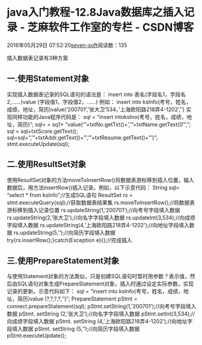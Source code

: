 
# java入门教程-12.8Java数据库之插入记录 -  芝麻软件工作室的专栏 - CSDN博客


2016年05月29日 07:52:20[seven-soft](https://me.csdn.net/softn)阅读数：135


插入数据表记录有3种方案
## 一.使用Statement对象
实现插入数据表记录的SQL语句的语法是：
insert into 表名(字段名1，字段名2,……)value (字段值1，字段值2，……)
例如：
insert into ksInfo(考号，姓名，成绩，地址，简历)value(‘200701’,’张大卫’534，’上海欧阳路218弄4-1202’,’’)
实现同样功能的Java程序代码是：
sql = “insert intoksIno(考号，姓名，成绩，地址，简历)”;
sql= = sq1+ “value(‘”+txtNo.getTxt()+’,’”+txtName.getText(0”’,”;
sql = sql+txtScore.getText();
sql=sql+”,’”+txtAddr.getText()+”’,’”+txtResume.getText()+”’)”;
stmt.executeUpdate(sql);
## 二.使用ResultSet对象
使用ResultSet对象的方法moveToInsertRow()将数据表游标移到插入位置，输入数据后，用方法insertRow()插入记录。例如，以下示意代码：
String sql= “select * from ksInfo”;//生成SQL语句
ResultSet rs = stmt.executeQuery(sql);//获取数据表结果集
rs.moveToInsertRow();//将数据表游标移到插入记录位置
rs.updateString(1,’200701’);//向考号字段填入数据
rs.updateString(2,’张大卫’);//向名字字段填入数据
rs.updateInt(3,534);//向成绩字段填入数据
rs.updateString(4,’上海欧阳路218弄4-1202’);//向地址字段填入数据
rs.updateString(5,’’);//向简历字段填入数据
try{rs.insertRow();}catch(Exception e){};//完成插入
## 三.使用PrepareStatement对象
与使用Statement对象的方法类似，只是创建SQL语句时暂时用参数？表示值，然后由SQL语句对象生成PrepareStatement对象，插入时通过设定实际参数，实现记录的更新。示意代码如下：
sql = “insert into ksInfo(考号，姓名，成绩，地址，简历)value (?,?,?,?,’’)”;
PrepareStatement pStmt = connect.prepareStatement(sql);
pStmt.setString(1,’200701’);//向考号字段填入数据
pStmt. setString (2,’张大卫’);//向名字字段填入数据
pStmt.setInt(3,534);//向成绩字段填入数据
pStmt. setString (4,’上海欧阳路218弄4-1202’);//向地址字段填入数据
pStmt. setString (5,’’);//向简历字段填入数据
pStmt.executeUpdate();

